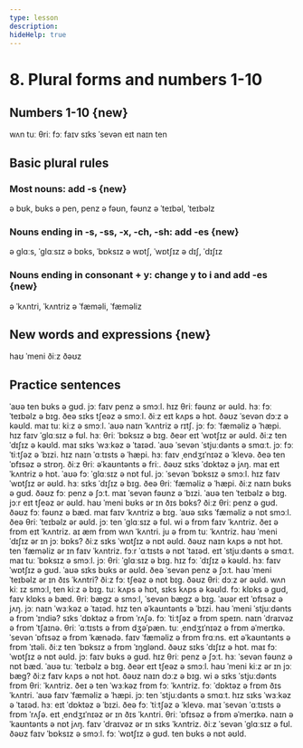 ```yaml
---
type: lesson
description:
hideHelp: true
---
```


# 8. Plural forms and numbers 1-10

## Numbers 1-10 {new}

wʌn
tuː
θriː
fɔː
faɪv
sɪks
ˈsevən
eɪt
naɪn
ten

## Basic plural rules

### Most nouns: add -s {new}

ə bʊk, bʊks
ə pen, penz
ə fəʊn, fəʊnz
ə ˈteɪbəl, ˈteɪbəlz

### Nouns ending in -s, -ss, -x, -ch, -sh: add -es {new}

ə ɡlɑːs, ˈɡlɑːsɪz
ə bɒks, ˈbɒksɪz
ə wɒtʃ, ˈwɒtʃɪz
ə dɪʃ, ˈdɪʃɪz

### Nouns ending in consonant + y: change y to i and add -es {new}

ə ˈkʌntri, ˈkʌntriz
ə ˈfæməli, ˈfæməliz

## New words and expressions {new}

haʊ ˈmeni
ðiːz
ðəʊz

## Practice sentences

ˈaʊə ten bʊks ə ɡʊd.
jɔː faɪv penz ə smɔːl.
hɪz θriː fəʊnz ər əʊld.
hɜː fɔː ˈteɪbəlz ə bɪɡ.
ðeə sɪks tʃeəz ə smɔːl.
ðiːz eɪt kʌps ə hɒt.
ðəʊz ˈsevən dɔːz ə kəʊld.
maɪ tuː kiːz ə smɔːl.
ˈaʊə naɪn ˈkʌntriz ə rɪtʃ.
jɔː fɔː ˈfæməliz ə ˈhæpi.
hɪz faɪv ˈɡlɑːsɪz ə fʊl.
hɜː θriː ˈbɒksɪz ə bɪɡ.
ðeər eɪt ˈwɒtʃɪz ər əʊld.
ðiːz ten ˈdɪʃɪz ə kəʊld.
maɪ sɪks ˈwɜːkəz ə ˈtaɪəd.
ˈaʊə ˈsevən ˈstjuːdənts ə smɑːt.
jɔː fɔː ˈtiːtʃəz ə ˈbɪzi.
hɪz naɪn ˈɑːtɪsts ə ˈhæpi.
hɜː faɪv ˌendʒɪˈnɪəz ə ˈklevə.
ðeə ten ˈɒfɪsəz ə strɒŋ.
ðiːz θriː əˈkaʊntənts ə friː.
ðəʊz sɪks ˈdɒktəz ə jʌŋ.
maɪ eɪt ˈkʌntriz ə hɒt.
ˈaʊə fɔː ˈɡlɑːsɪz ə nɒt fʊl.
jɔː ˈsevən ˈbɒksɪz ə smɔːl.
hɪz faɪv ˈwɒtʃɪz ər əʊld.
hɜː sɪks ˈdɪʃɪz ə bɪɡ.
ðeə θriː ˈfæməliz ə ˈhæpi.
ðiːz naɪn bʊks ə ɡʊd.
ðəʊz fɔː penz ə ʃɔːt.
maɪ ˈsevən fəʊnz ə ˈbɪzi.
ˈaʊə ten ˈteɪbəlz ə bɪɡ.
jɔːr eɪt tʃeəz ər əʊld.
haʊ ˈmeni bʊks ər ɪn ðɪs bɒks?
ðiːz θriː penz ə ɡʊd.
ðəʊz fɔː fəʊnz ə bæd.
maɪ faɪv ˈkʌntriz ə bɪɡ.
ˈaʊə sɪks ˈfæməliz ə nɒt smɔːl.
ðeə θriː ˈteɪbəlz ər əʊld.
jɔː ten ˈɡlɑːsɪz ə fʊl.
wi ə frɒm faɪv ˈkʌntriz.
ðeɪ ə frɒm eɪt ˈkʌntriz.
aɪ æm frɒm wʌn ˈkʌntri.
ju ə frɒm tuː ˈkʌntriz.
haʊ ˈmeni ˈdɪʃɪz ər ɪn jɔː bɒks?
ðiːz sɪks ˈwɒtʃɪz ə nɒt əʊld.
ðəʊz naɪn kʌps ə nɒt hɒt.
ten ˈfæməliz ər ɪn faɪv ˈkʌntriz.
fɔːr ˈɑːtɪsts ə nɒt ˈtaɪəd.
eɪt ˈstjuːdənts ə smɑːt.
maɪ tuː ˈbɒksɪz ə smɔːl.
jɔː θriː ˈɡlɑːsɪz ə bɪɡ.
hɪz fɔː ˈdɪʃɪz ə kəʊld.
hɜː faɪv ˈwɒtʃɪz ə ɡʊd.
ˈaʊə sɪks bʊks ər əʊld.
ðeə ˈsevən penz ə ʃɔːt.
haʊ ˈmeni ˈteɪbəlz ər ɪn ðɪs ˈkʌntri?
ðiːz fɔː tʃeəz ə nɒt bɪɡ.
ðəʊz θriː dɔːz ər əʊld.
wʌn kiː ɪz smɔːl, ten kiːz ə bɪɡ.
tuː kʌps ə hɒt, sɪks kʌps ə kəʊld.
fɔː klɒks ə ɡʊd, faɪv klɒks ə bæd.
θriː bæɡz ə smɔːl, ˈsevən bæɡz ə bɪɡ.
ˈaʊər eɪt ˈɒfɪsəz ə jʌŋ.
jɔː naɪn ˈwɜːkəz ə ˈtaɪəd.
hɪz ten əˈkaʊntənts ə ˈbɪzi.
haʊ ˈmeni ˈstjuːdənts ə frɒm ˈɪndiə?
sɪks ˈdɒktəz ə frɒm ˈrʌʃə.
fɔː ˈtiːtʃəz ə frɒm speɪn.
naɪn ˈdraɪvəz ə frɒm ˈtʃaɪnə.
θriː ˈɑːtɪsts ə frɒm dʒəˈpæn.
tuː ˌendʒɪˈnɪəz ə frɒm əˈmerɪkə.
ˈsevən ˈɒfɪsəz ə frɒm ˈkænədə.
faɪv ˈfæməliz ə frɒm frɑːns.
eɪt əˈkaʊntənts ə frɒm ˈɪtəli.
ðiːz ten ˈbɒksɪz ə frɒm ˈɪŋɡlənd.
ðəʊz sɪks ˈdɪʃɪz ə hɒt.
maɪ fɔː ˈwɒtʃɪz ə nɒt əʊld.
jɔː faɪv bʊks ə ɡʊd.
hɪz θriː penz ə ʃɔːt.
hɜː ˈsevən fəʊnz ə nɒt bæd.
ˈaʊə tuː ˈteɪbəlz ə bɪɡ.
ðeər eɪt tʃeəz ə smɔːl.
haʊ ˈmeni kiːz ər ɪn jɔː bæɡ?
ðiːz faɪv kʌps ə nɒt hɒt.
ðəʊz naɪn dɔːz ə bɪɡ.
wi ə sɪks ˈstjuːdənts frɒm θriː ˈkʌntriz.
ðeɪ ə ten ˈwɜːkəz frɒm fɔː ˈkʌntriz.
fɔː ˈdɒktəz ə frɒm ðɪs ˈkʌntri.
ˈaʊə faɪv ˈfæməliz ə ˈhæpi.
jɔː ten ˈstjuːdənts ə smɑːt.
hɪz sɪks ˈwɜːkəz ə ˈtaɪəd.
hɜː eɪt ˈdɒktəz ə ˈbɪzi.
ðeə fɔː ˈtiːtʃəz ə ˈklevə.
maɪ ˈsevən ˈɑːtɪsts ə frɒm ˈrʌʃə.
eɪt ˌendʒɪˈnɪəz ər ɪn ðɪs ˈkʌntri.
θriː ˈɒfɪsəz ə frɒm əˈmerɪkə.
naɪn əˈkaʊntənts ə nɒt jʌŋ.
faɪv ˈdraɪvəz ər ɪn sɪks ˈkʌntriz.
ðiːz ˈsevən ˈɡlɑːsɪz ə fʊl.
ðəʊz faɪv ˈbɒksɪz ə smɔːl.
fɔː ˈwɒtʃɪz ə ɡʊd.
ten bʊks ə nɒt əʊld.
